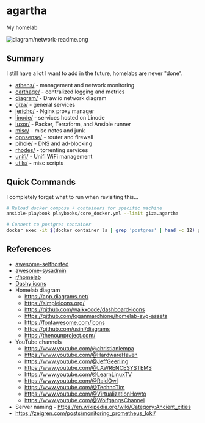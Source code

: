 # agartha

My homelab

![diagram/network-readme.png](diagram/network-readme.png)

## Summary

I still have a lot I want to add in the future, homelabs are never "done".

- [athens/](athens/) - management and network monitoring
- [carthage/](carthage/) - centralized logging and metrics
- [diagram/](diagram/) - Draw.io network diagram
- [giza/](giza/) - general services
- [jericho/](jericho/) - Nginx proxy manager
- [linode/](linode/) - services hosted on Linode
- [luxor/](luxor/) - Packer, Terraform, and Ansible runner
- [misc/](misc/) - misc notes and junk
- [opnsense/](opnsense/) - router and firewall
- [pihole/](pihole/) - DNS and ad-blocking
- [rhodes/](rhodes/) - torrenting services
- [unifi/](unifi/) - Unifi WiFi management
- [utils/](utils/) - misc scripts

## Quick Commands

I completely forget what to run when revisiting this...

```sh
# Reload docker compose + containers for specific machine
ansible-playbook playbooks/core_docker.yml --limit giza.agartha

# Connect to postgres container
docker exec -it $(docker container ls | grep 'postgres' | head -c 12) psql -U postgres -d postgres
```

## References

- [awesome-selfhosted](https://github.com/awesome-selfhosted/awesome-selfhosted)
- [awesome-sysadmin](https://github.com/awesome-foss/awesome-sysadmin)
- [r/homelab](https://www.reddit.com/r/homelab/)
- [Dashy icons](https://dashy.to/docs/icons/)
- Homelab diagram
  - https://app.diagrams.net/
  - https://simpleicons.org/
  - https://github.com/walkxcode/dashboard-icons
  - https://github.com/loganmarchione/homelab-svg-assets
  - https://fontawesome.com/icons
  - https://github.com/usini/diagrams
  - https://thenounproject.com/
- YouTube channels
  - https://www.youtube.com/@christianlempa
  - https://www.youtube.com/@HardwareHaven
  - https://www.youtube.com/@JeffGeerling
  - https://www.youtube.com/@LAWRENCESYSTEMS
  - https://www.youtube.com/@LearnLinuxTV
  - https://www.youtube.com/@RaidOwl
  - https://www.youtube.com/@TechnoTim
  - https://www.youtube.com/@VirtualizationHowto
  - https://www.youtube.com/@WolfgangsChannel
- Server naming - https://en.wikipedia.org/wiki/Category:Ancient_cities
- https://zeigren.com/posts/monitoring_prometheus_loki/

